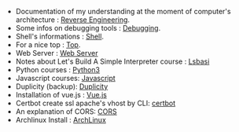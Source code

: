 <!-- TITLE: Documentation -->
<!-- SUBTITLE: All documentations i need to create for understand or remember -->

- Documentation of my understanding at the moment of computer's architecture : [Reverse Engineering](reverse-engineering).
- Some infos on debugging tools : [Debugging](debugging).
- Shell's informations : [Shell](shell).
- For a nice top : [Top](top).
- Web Server : [Web Server](web-server)
- Notes about Let's Build A Simple Interpreter course : [Lsbasi](lets-build-a-simple-interpreter)
- Python courses : [Python3](python-3)
- Javascript courses: [Javascript](javascript)
- Duplicity (backup): [Duplicity](duplicity)
- Installation of vue.js : [Vue.js](vue-js)
- Certbot create ssl apache's vhost by CLI: [certbot](certbot)
- An explanation of CORS: [CORS](cors)
- Archlinux Install : [ArchLinux](archlinux) 
